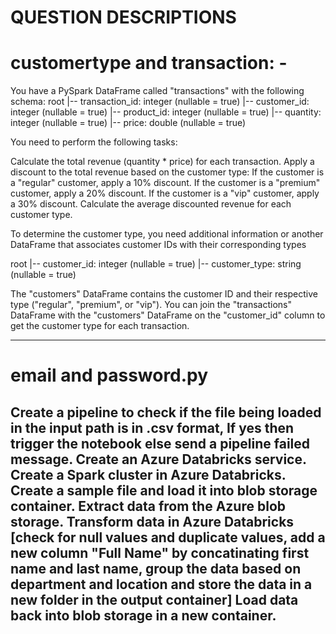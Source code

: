 QUESTION DESCRIPTIONS
============================================================================================================================================================================

customertype and transaction: -
================================
You have a PySpark DataFrame called "transactions" with the following schema:
root
 |-- transaction_id: integer (nullable = true)
 |-- customer_id: integer (nullable = true)
 |-- product_id: integer (nullable = true)
 |-- quantity: integer (nullable = true)
 |-- price: double (nullable = true)

You need to perform the following tasks:

Calculate the total revenue (quantity * price) for each transaction.
Apply a discount to the total revenue based on the customer type:
If the customer is a "regular" customer, apply a 10% discount.
If the customer is a "premium" customer, apply a 20% discount.
If the customer is a "vip" customer, apply a 30% discount.
Calculate the average discounted revenue for each customer type.

To determine the customer type, you need additional information or another DataFrame that associates customer IDs with their corresponding types

root
 |-- customer_id: integer (nullable = true)
 |-- customer_type: string (nullable = true)

The "customers" DataFrame contains the customer ID and their respective type ("regular", "premium", or "vip"). You can join the "transactions" DataFrame with the "customers" DataFrame on the "customer_id" column to get the customer type for each transaction.

----------------------------------------------------------------------------------------------------------------------------------------------------------------------------

email and password.py
=====================
Create a pipeline to check if the file being loaded in the input path is in .csv format, If yes then trigger the notebook else send a pipeline failed message.
Create an Azure Databricks service.
Create a Spark cluster in Azure Databricks.
Create a sample file and load it into blob storage container.
Extract data from the Azure blob storage.
Transform data in Azure Databricks [check for null values and duplicate values, add a new column "Full Name" by concatinating first name and last name, group the data based on department and location and store the data in a new folder in the output container]
Load data back into blob storage in a new container.
----------------------------------------------------------------------------------------------------------------------------------------------------------------------------
